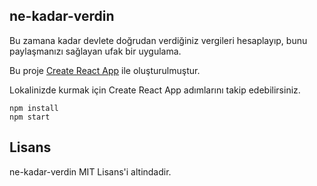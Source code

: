 ## ne-kadar-verdin

Bu zamana kadar devlete doğrudan verdiğiniz vergileri hesaplayıp, bunu paylaşmanızı sağlayan ufak bir uygulama.

Bu proje [Create React App](https://github.com/facebook/create-react-app) ile oluşturulmuştur.

Lokalinizde kurmak için Create React App adımlarını takip edebilirsiniz.

```
npm install
npm start
```

## Lisans

ne-kadar-verdin MIT Lisans'i altindadir.
